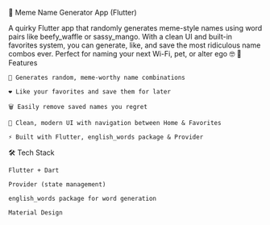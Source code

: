 📱 Meme Name Generator App (Flutter)

A quirky Flutter app that randomly generates meme-style names using word pairs like beefy_waffle or sassy_mango. With a clean UI and built-in favorites system, you can generate, like, and save the most ridiculous name combos ever. Perfect for naming your next Wi-Fi, pet, or alter ego 🤓
🧠 Features

    🔀 Generates random, meme-worthy name combinations

    ❤️ Like your favorites and save them for later

    🗑️ Easily remove saved names you regret

    🎨 Clean, modern UI with navigation between Home & Favorites

    ⚡ Built with Flutter, english_words package & Provider

🛠️ Tech Stack

    Flutter + Dart

    Provider (state management)

    english_words package for word generation

    Material Design